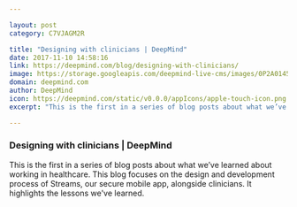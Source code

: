 ```yaml
---

layout: post
category: C7VJAGM2R

title: "Designing with clinicians | DeepMind"
date: 2017-11-10 14:58:16
link: https://deepmind.com/blog/designing-with-clinicians/
image: https://storage.googleapis.com/deepmind-live-cms/images/0P2A0145.width-600.jpg
domain: deepmind.com
author: DeepMind
icon: https://deepmind.com/static/v0.0.0/appIcons/apple-touch-icon.png
excerpt: "This is the first in a series of blog posts about what we’ve learned about working in healthcare. This blog focuses on the design and development process of Streams, our secure mobile app, alongside clinicians. It highlights the lessons we've learned."

---
```


### Designing with clinicians | DeepMind

This is the first in a series of blog posts about what we’ve learned about working in healthcare. This blog focuses on the design and development process of Streams, our secure mobile app, alongside clinicians. It highlights the lessons we've learned.